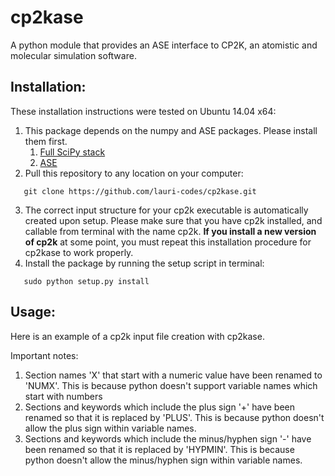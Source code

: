 cp2kase
==================

A python module that provides an ASE interface to CP2K, an atomistic and molecular simulation software.

Installation:
------------------

These installation instructions were tested on Ubuntu 14.04 x64:

1. This package depends on the numpy and ASE packages. Please install them first.
   1. [Full SciPy stack](http://www.scipy.org/install.html)
   2. [ASE](https://wiki.fysik.dtu.dk/ase/)
2. Pull this repository to any location on your computer:
```
   git clone https://github.com/lauri-codes/cp2kase.git
```
3. The correct input structure for your cp2k executable is automatically created upon setup. Please make sure that you have cp2k installed, and callable from terminal with the name cp2k. **If you install a new version of cp2k** at some point, you must repeat this installation procedure for cp2kase to work properly.
4. Install the package by running the setup script in terminal:
```
   sudo python setup.py install
```

Usage:
------------------
Here is an example of a cp2k input file creation with cp2kase. 

Important notes:
1. Section names 'X' that start with a numeric value have been renamed to 'NUMX'. This is because python doesn't support variable names which start with numbers
2. Sections and keywords which include the plus sign '+' have been renamed so that it is replaced by 'PLUS'. This is because python doesn't allow the plus sign within variable names.
3. Sections and keywords which include the minus/hyphen sign '-' have been renamed so that it is replaced by 'HYPMIN'. This is because python doesn't allow the minus/hyphen sign within variable names.
